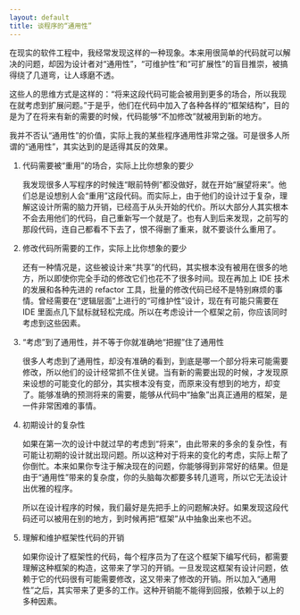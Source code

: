 ```yaml
---
layout: default
title: 谈程序的“通用性”
---
```



在现实的软件工程中，我经常发现这样的一种现象。本来用很简单的代码就可以解决的问题，却因为设计者对“通用性”，“可维护性”和“可扩展性”的盲目推崇，被搞得绕了几道弯，让人琢磨不透。

这些人的思维方式是这样的：“将来这段代码可能会被用到更多的场合，所以我现在就考虑到扩展问题。”于是乎，他们在代码中加入了各种各样的“框架结构”，目的是为了在将来有新的需要的时候，代码能够“不加修改”就被用到新的地方。

我并不否认“通用性”的价值，实际上我的某些程序通用性非常之强。可是很多人所谓的“通用性”，其实达到的是适得其反的效果。


1. 代码需要被“重用”的场合，实际上比你想象的要少

   我发现很多人写程序的时候连“眼前特例”都没做好，就在开始“展望将来”。他们总是设想别人会“重用”这段代码。而实际上，由于他们的设计过于复杂，理解这设计所需的脑力开销，已经高于从头开始的代价。所以大部分人其实根本不会去用他们的代码，自己重新写一个就是了。也有人到后来发现，之前写的那段代码，连自己都看不下去了，恨不得删了重来，就不要谈什么重用了。


1. 修改代码所需要的工作，实际上比你想象的要少

   还有一种情况是，这些被设计来“共享”的代码，其实根本没有被用在很多的地方，所以即使你完全手动的修改它们也花不了很多时间。现在再加上 IDE 技术的发展和各种先进的 refactor 工具，批量的修改代码已经不是特别麻烦的事情。曾经需要在“逻辑层面”上进行的“可维护性”设计，现在有可能只需要在 IDE 里面点几下鼠标就轻松完成。所以在考虑设计一个框架之前，你应该同时考虑到这些因素。


1. “考虑”到了通用性，并不等于你就准确地“把握”住了通用性

   很多人考虑到了通用性，却没有准确的看到，到底是哪一个部分将来可能需要修改，所以他们的设计经常抓不住关键。当有新的需要出现的时候，才发现原来设想的可能变化的部分，其实根本没有变，而原来没有想到的地方，却变了。能够准确的预测将来的需要，能够从代码中“抽象”出真正通用的框架，是一件非常困难的事情。


1. 初期设计的复杂性

   如果在第一次的设计中就过早的考虑到“将来”，由此带来的多余的复杂性，有可能让初期的设计就出现问题。所以这种对于将来的变化的考虑，实际上帮了你倒忙。本来如果你专注于解决现在的问题，你能够得到非常好的结果。但是由于“通用性”带来的复杂度，你的头脑每次都要多转几道弯，所以它无法设计出优雅的程序。

   所以在设计程序的时候，我们最好是先把手上的问题解决好。如果发现这段代码还可以被用在别的地方，到时候再把“框架”从中抽象出来也不迟。


1. 理解和维护框架性代码的开销

   如果你设计了框架性的代码，每个程序员为了在这个框架下编写代码，都需要理解这种框架的构造，这带来了学习的开销。一旦发现这框架有设计问题，依赖于它的代码很有可能需要修改，这又带来了修改的开销。所以加入“通用性”之后，其实带来了更多的工作。这种开销能不能得到回报，依赖于以上的多种因素。


